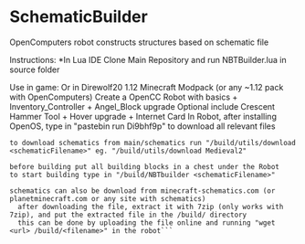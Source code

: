 # SchematicBuilder
OpenComputers robot constructs structures based on schematic file

Instructions: 
*In Lua IDE Clone Main Repository and run NBTBuilder.lua in source folder
 
Use in game:
  Or in Direwolf20 1.12 Minecraft Modpack (or any ~1.12 pack with OpenComputers) 
    Create a OpenCC Robot with basics + Inventory_Controller + Angel_Block upgrade
      Optional include Crescent Hammer Tool + Hover upgrade + Internet Card
    In Robot, after installing OpenOS, type in "pastebin run Di9bhf9p" to download all relevant files
   
    to download schematics from main/schematics run "/build/utils/download <schematicFilename>" eg. "/build/utils/download Medieval2"
    
    before building put all building blocks in a chest under the Robot
    to start building type in "/build/NBTbuilder <schematicFilename>"
    
    schematics can also be download from minecraft-schematics.com (or planetminecraft.com or any site with schematics)
      after downloading the file, extract it with 7zip (only works with 7zip), and put the extracted file in the /build/ directory
      this can be done by uploading the file online and running "wget <url> /build/<filename>" in the robot```
